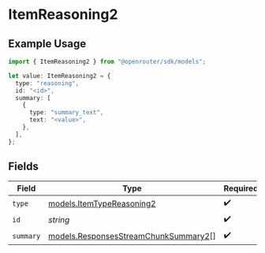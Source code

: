 # ItemReasoning2

## Example Usage

```typescript
import { ItemReasoning2 } from "@openrouter/sdk/models";

let value: ItemReasoning2 = {
  type: "reasoning",
  id: "<id>",
  summary: [
    {
      type: "summary_text",
      text: "<value>",
    },
  ],
};
```

## Fields

| Field                                                                              | Type                                                                               | Required                                                                           | Description                                                                        |
| ---------------------------------------------------------------------------------- | ---------------------------------------------------------------------------------- | ---------------------------------------------------------------------------------- | ---------------------------------------------------------------------------------- |
| `type`                                                                             | [models.ItemTypeReasoning2](../models/itemtypereasoning2.md)                       | :heavy_check_mark:                                                                 | N/A                                                                                |
| `id`                                                                               | *string*                                                                           | :heavy_check_mark:                                                                 | N/A                                                                                |
| `summary`                                                                          | [models.ResponsesStreamChunkSummary2](../models/responsesstreamchunksummary2.md)[] | :heavy_check_mark:                                                                 | N/A                                                                                |